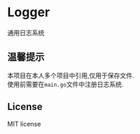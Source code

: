 # Logger
通用日志系统

## 温馨提示
本项目在本人多个项目中引用,仅用于保存文件.  
使用前需要在``main.go``文件中注册日志系统.  

## License
MIT license
